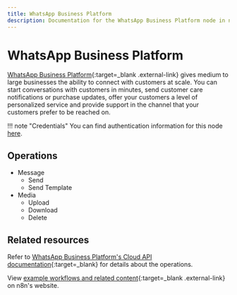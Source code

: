 ```yaml
---
title: WhatsApp Business Platform
description: Documentation for the WhatsApp Business Platform node in n8n, a workflow automation platform. Includes details of operations and configuration, and links to examples and credentials information.
---
```


# WhatsApp Business Platform

[WhatsApp Business Platform](https://developers.facebook.com/docs/whatsapp/){:target=_blank .external-link} gives medium to large businesses the ability to connect with customers at scale. You can start conversations with customers in minutes, send customer care notifications or purchase updates, offer your customers a level of personalized service and provide support in the channel that your customers prefer to be reached on.

!!! note "Credentials"
		You can find authentication information for this node [here](/integrations/builtin/credentials/whatsapp/).

## Operations

* Message
	* Send
	* Send Template
* Media
	* Upload
	* Download
	* Delete

## Related resources

Refer to [WhatsApp Business Platform's Cloud API documentation](https://developers.facebook.com/docs/whatsapp/cloud-api){:target=_blank} for details about the operations.

View [example workflows and related content](https://n8n.io/integrations/whatsapp-business-cloud/){:target=_blank .external-link} on n8n's website.

